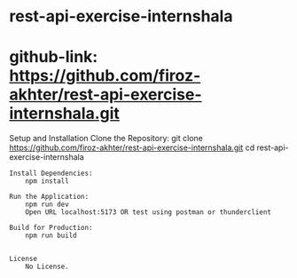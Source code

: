 # rest-api-exercise-internshala

# github-link: https://github.com/firoz-akhter/rest-api-exercise-internshala.git



Setup and Installation
    Clone the Repository:
        git clone https://github.com/firoz-akhter/rest-api-exercise-internshala.git
        cd rest-api-exercise-internshala

    Install Dependencies:
        npm install
    
    Run the Application:
        npm run dev
        Open URL localhost:5173 OR test using postman or thunderclient

    Build for Production:
        npm run build


    License
        No License.

